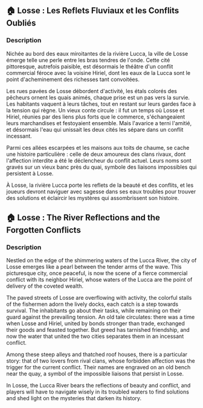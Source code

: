 ## 🏠 Losse : Les Reflets Fluviaux et les Conflits Oubliés

### Description

Nichée au bord des eaux miroitantes de la rivière Lucca, la ville de Losse émerge telle une perle entre les bras tendres de l'onde. Cette cité pittoresque, autrefois paisible, est désormais le théâtre d'un conflit commercial féroce avec la voisine Hiriel, dont les eaux de la Lucca sont le point d'acheminement des richesses tant convoitées.

Les rues pavées de Losse débordent d'activité, les étals colorés des pêcheurs ornent les quais animés, chaque prise est un pas vers la survie. Les habitants vaquent à leurs tâches, tout en restant sur leurs gardes face à la tension qui règne. Un vieux conte circule : il fut un temps où Losse et Hiriel, réunies par des liens plus forts que le commerce, s'échangeaient leurs marchandises et festoyaient ensemble. Mais l'avarice a terni l'amitié, et désormais l'eau qui unissait les deux cités les sépare dans un conflit incessant.

Parmi ces allées escarpées et les maisons aux toits de chaume, se cache une histoire particulière : celle de deux amoureux des clans rivaux, dont l'affection interdite a été le déclencheur du conflit actuel. Leurs noms sont gravés sur un vieux banc près du quai, symbole des liaisons impossibles qui persistent à Losse.

À Losse, la rivière Lucca porte les reflets de la beauté et des conflits, et les joueurs devront naviguer avec sagesse dans ses eaux troubles pour trouver des solutions et éclaircir les mystères qui assombrissent son histoire.

## 🏠 Losse : The River Reflections and the Forgotten Conflicts

### Description

Nestled on the edge of the shimmering waters of the Lucca River, the city of Losse emerges like a pearl between the tender arms of the wave. This picturesque city, once peaceful, is now the scene of a fierce commercial conflict with its neighbor Hiriel, whose waters of the Lucca are the point of delivery of the coveted wealth.

The paved streets of Losse are overflowing with activity, the colorful stalls of the fishermen adorn the lively docks, each catch is a step towards survival. The inhabitants go about their tasks, while remaining on their guard against the prevailing tension. An old tale circulates: there was a time when Losse and Hiriel, united by bonds stronger than trade, exchanged their goods and feasted together. But greed has tarnished friendship, and now the water that united the two cities separates them in an incessant conflict.

Among these steep alleys and thatched roof houses, there is a particular story: that of two lovers from rival clans, whose forbidden affection was the trigger for the current conflict. Their names are engraved on an old bench near the quay, a symbol of the impossible liaisons that persist in Losse.

In Losse, the Lucca River bears the reflections of beauty and conflict, and players will have to navigate wisely in its troubled waters to find solutions and shed light on the mysteries that darken its history.
